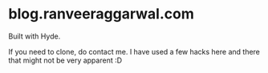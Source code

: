 blog.ranveeraggarwal.com
===

Built with Hyde.

If you need to clone, do contact me. I have used a few hacks here and there that might not be very apparent :D
